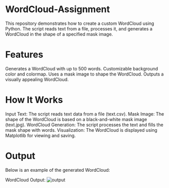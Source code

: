 # WordCloud-Assignment

This repository demonstrates how to create a custom WordCloud using Python. The script reads text from a file, processes it, and generates a WordCloud in the shape of a specified mask image.

# Features
Generates a WordCloud with up to 500 words.
Customizable background color and colormap.
Uses a mask image to shape the WordCloud.
Outputs a visually appealing WordCloud.

# How It Works
Input Text: The script reads text data from a file (text.csv).
Mask Image: The shape of the WordCloud is based on a black-and-white mask image (text.jpg).
WordCloud Generation: The script processes the text and fills the mask shape with words.
Visualization: The WordCloud is displayed using Matplotlib for viewing and saving.

# Output
Below is an example of the generated WordCloud:

WordCloud Output:
![output](https://github.com/user-attachments/assets/b5858b73-9998-48ec-bfd4-716c466cd387)
